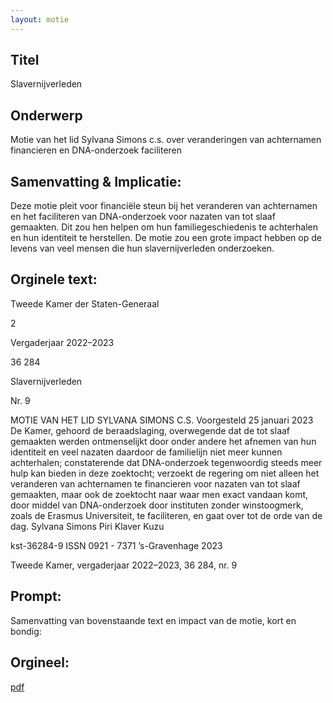```yaml
---
layout: motie
---
```

## Titel
Slavernijverleden
## Onderwerp
Motie van het lid Sylvana Simons c.s. over veranderingen van achternamen financieren en DNA-onderzoek faciliteren
## Samenvatting & Implicatie:

Deze motie pleit voor financiële steun bij het veranderen van achternamen en het faciliteren van DNA-onderzoek voor nazaten van tot slaaf gemaakten. Dit zou hen helpen om hun familiegeschiedenis te achterhalen en hun identiteit te herstellen. De motie zou een grote impact hebben op de levens van veel mensen die hun slavernijverleden onderzoeken.
## Orginele text:


Tweede Kamer der Staten-Generaal

2

Vergaderjaar 2022–2023

36 284

Slavernijverleden

Nr. 9

MOTIE VAN HET LID SYLVANA SIMONS C.S.
Voorgesteld 25 januari 2023
De Kamer,
gehoord de beraadslaging,
overwegende dat de tot slaaf gemaakten werden ontmenselijkt door
onder andere het afnemen van hun identiteit en veel nazaten daardoor de
familielijn niet meer kunnen achterhalen;
constaterende dat DNA-onderzoek tegenwoordig steeds meer hulp kan
bieden in deze zoektocht;
verzoekt de regering om niet alleen het veranderen van achternamen te
financieren voor nazaten van tot slaaf gemaakten, maar ook de zoektocht
naar waar men exact vandaan komt, door middel van DNA-onderzoek
door instituten zonder winstoogmerk, zoals de Erasmus Universiteit, te
faciliteren,
en gaat over tot de orde van de dag.
Sylvana Simons
Piri
Klaver
Kuzu

kst-36284-9
ISSN 0921 - 7371
’s-Gravenhage 2023

Tweede Kamer, vergaderjaar 2022–2023, 36 284, nr. 9


## Prompt:
Samenvatting van bovenstaande text en impact van de motie, kort en bondig:

## Orgineel:
[pdf](https://gegevensmagazijn.tweedekamer.nl/OData/v4/2.0/Document(bcc24870-5a00-4c37-a4da-f0dc9fbd31e6)/resource)
